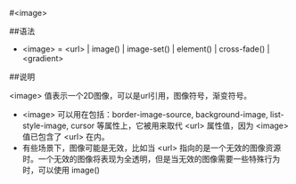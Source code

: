 #&lt;image&gt;

##语法

- &lt;image&gt; = &lt;url&gt; | image() | image-set() | element() | cross-fade() | &lt;gradient&gt;


##说明

&lt;image&gt; 值表示一个2D图像，可以是url引用，图像符号，渐变符号。

- &lt;image&gt; 可以用在包括：border-image-source, background-image, list-style-image, cursor 等属性上，它被用来取代 &lt;url&gt; 属性值，因为 &lt;image&gt; 值已包含了 &lt;url&gt; 在内。
- 有些场景下，图像可能是无效，比如当 &lt;url&gt; 指向的是一个无效的图像资源时。一个无效的图像将表现为全透明，但是当无效的图像需要一些特殊行为时，可以使用 image() 
